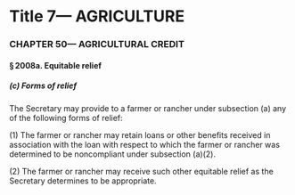 
# Title 7— AGRICULTURE
### CHAPTER 50— AGRICULTURAL CREDIT
#### § 2008a. Equitable relief
##### (c) Forms of relief

The Secretary may provide to a farmer or rancher under subsection (a) any of the following forms of relief:

(1) The farmer or rancher may retain loans or other benefits received in association with the loan with respect to which the farmer or rancher was determined to be noncompliant under subsection (a)(2).

(2) The farmer or rancher may receive such other equitable relief as the Secretary determines to be appropriate.

